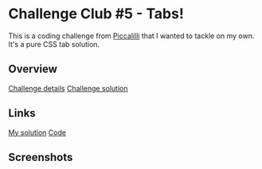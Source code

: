 # Challenge Club #5 - Tabs!

This is a coding challenge from [Piccalilli](https://piccalil.li/) that I wanted to tackle on my own. It's a pure CSS tab solution. 

## Overview

[Challenge details](https://piccalil.li/blog/challenge-005-tabs/)
[Challenge solution](https://piccalil.li/tutorial/solution-005-tabs/)

## Links

[My solution]()
[Code]()

## Screenshots

